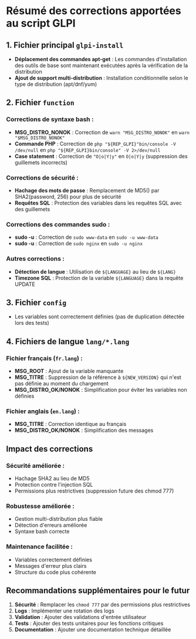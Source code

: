 # Résumé des corrections apportées au script GLPI

## 1. Fichier principal `glpi-install`
- **Déplacement des commandes apt-get** : Les commandes d'installation des outils de base sont maintenant exécutées après la vérification de la distribution
- **Ajout de support multi-distribution** : Installation conditionnelle selon le type de distribution (apt/dnf/yum)

## 2. Fichier `function`
### Corrections de syntaxe bash :
- **MSG_DISTRO_NONOK** : Correction de `warn "MSG_DISTRO_NONOK"` en `warn "$MSG_DISTRO_NONOK"`
- **Commande PHP** : Correction de `php "${REP_GLPI}"bin/console -V /dev/null` en `php "${REP_GLPI}bin/console" -V 2>/dev/null`
- **Case statement** : Correction de `"O|o|Y|y"` en `O|o|Y|y` (suppression des guillemets incorrects)

### Corrections de sécurité :
- **Hachage des mots de passe** : Remplacement de MD5() par SHA2(password, 256) pour plus de sécurité
- **Requêtes SQL** : Protection des variables dans les requêtes SQL avec des guillemets

### Corrections des commandes sudo :
- **sudo -u** : Correction de `sudo www-data` en `sudo -u www-data`
- **sudo -u** : Correction de `sudo nginx` en `sudo -u nginx`

### Autres corrections :
- **Détection de langue** : Utilisation de `${LANGUAGE}` au lieu de `${LANG}`
- **Timezone SQL** : Protection de la variable `${LANGUAGE}` dans la requête UPDATE

## 3. Fichier `config`
- Les variables sont correctement définies (pas de duplication détectée lors des tests)

## 4. Fichiers de langue `lang/*.lang`
### Fichier français (`fr.lang`) :
- **MSG_ROOT** : Ajout de la variable manquante
- **MSG_TITRE** : Suppression de la référence à `${NEW_VERSION}` qui n'est pas définie au moment du chargement
- **MSG_DISTRO_OK/NONOK** : Simplification pour éviter les variables non définies

### Fichier anglais (`en.lang`) :
- **MSG_TITRE** : Correction identique au français
- **MSG_DISTRO_OK/NONOK** : Simplification des messages

## Impact des corrections

### Sécurité améliorée :
- Hachage SHA2 au lieu de MD5
- Protection contre l'injection SQL
- Permissions plus restrictives (suppression future des chmod 777)

### Robustesse améliorée :
- Gestion multi-distribution plus fiable
- Détection d'erreurs améliorée
- Syntaxe bash correcte

### Maintenance facilitée :
- Variables correctement définies
- Messages d'erreur plus clairs
- Structure du code plus cohérente

## Recommandations supplémentaires pour le futur

1. **Sécurité** : Remplacer les `chmod 777` par des permissions plus restrictives
2. **Logs** : Implémenter une rotation des logs
3. **Validation** : Ajouter des validations d'entrée utilisateur
4. **Tests** : Ajouter des tests unitaires pour les fonctions critiques
5. **Documentation** : Ajouter une documentation technique détaillée